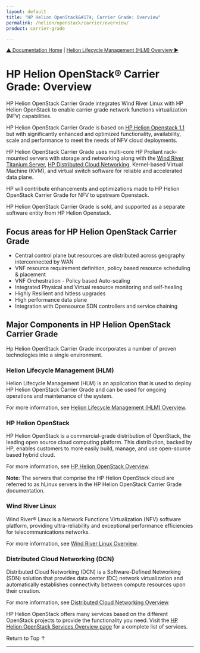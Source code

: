 ```yaml
---
layout: default
title: "HP Helion OpenStack&#174; Carrier Grade: Overview"
permalink: /helion/openstack/carrier/overview/
product: carrier-grade

---
```

<!--UNDER REVISION-->


<script>

function PageRefresh {
onLoad="window.refresh"
}

PageRefresh();

</script>

<p style="font-size: small;"><a href="/helion/openstack/carrier/home/">&#9650; Documentation Home</a> | <a href="/helion/openstack/carrier/hlm/overview/"> Helion Lifecycle Management (HLM) Overview &#9654;</a></p>

# HP Helion OpenStack&#174; Carrier Grade: Overview

<!-- From Helion-CSP-Edition.pptx  https://wiki.hpcloud.net/download/attachments/32052622/Helion-CSP-Edition.pptx?version=1&modificationDate=1426628637000&api=v2 -->

HP Helion OpenStack Carrier Grade integrates Wind River Linux with HP Helion OpenStack to enable carrier grade network functions virtualization (NFV) capabilities. 

HP Helion OpenStack Carrier Grade is based on [HP Helion Openstack 1.1](/helion/openstack/1.1/) but with significantly enhanced and optimized functionality, availability, scale and  performance to meet the needs of NFV cloud deployments.

HP Helion OpenStack Carrier Grade uses multi-core HP Proliant rack-mounted servers with storage and networking along with the [Wind River Titanium Server](http://www.windriver.com/products/titanium-server/), [HP Distributed Cloud Networking](http://www8.hp.com/us/en/products/networking-switches/product-detail.html?oid=7268885), Kernel-based Virtual Machine (KVM), and virtual switch software for reliable and accelerated data plane.

HP will contribute enhancements and optimizations made to HP Helion OpenStack Carrier Grade for NFV to upstream Openstack.

HP Helion OpenStack Carrier Grade is sold, and supported as a separate software entity from HP Helion Openstack.


## Focus areas for HP Helion OpenStack Carrier Grade

<!-- From Helion-CSP-Edition.pptx  https://wiki.hpcloud.net/download/attachments/32052622/Helion-CSP-Edition.pptx?version=1&modificationDate=1426628637000&api=v2 -->

* Central control plane but resources are distributed across geography interconnected by WAN
* VNF resource requirement definition, policy based resource scheduling & placement
* VNF Orchestration - Policy based Auto-scaling
* Integrated Physical and Virtual resource monitoring and self-healing
* Highly Resilient and hitless upgrades
* High performance data plane 
* Integration with Opensource SDN controllers and service chaining

## Major Components in HP Helion OpenStack Carrier Grade

Hp Helion OpenStack Carrier Grade incorporates a number of proven technologies into a single environment. 

### Helion Lifecycle Management (HLM)

Helion Lifecycle Management (HLM) is an application that is used to deploy HP Helion OpenStack Carrier Grade and can be used for ongoing operations and maintenance of the system.

For more information, see [Helion Lifecycle Management (HLM) Overview](/helion/openstack/carrier/hlm/overview/).

### HP Helion OpenStack 

HP Helion OpenStack is a commercial-grade distribution of OpenStack, the leading open source cloud computing platform. This distribution, backed by HP, enables customers to more easily build, manage, and use open-source based hybrid cloud.

For more information, see [HP Helion OpenStack Overview](/helion/openstack/carrier/helion/overview/).

**Note:** The servers that comprise the HP Helion OpenStack cloud are referred to as hLinux servers in the HP Helion OpenStack Carrier Grade documentation.

### Wind River Linux

Wind River&#174; Linux is a Network Functions Virtualization (NFV) software platform, providing ultra-reliability and exceptional performance efficiencies for telecommunications networks.

For more information, see [Wind River Linux Overview](/helion/openstack/carrier/wr/overview/).


### Distributed Cloud Networking (DCN)

Distributed Cloud Networking (DCN) is a Software-Defined Networking (SDN) solution that provides data center (DC) network virtualization and automatically establishes connectivity between compute resources upon their creation.

For more information, see [Distributed Cloud Networking Overview](/helion/openstack/carrier/dcn/overview/).

HP Helion OpenStack offers many services based on the different OpenStack projects to provide the functionality you need. Visit the [HP Helion OpenStack Services Overview page](/helion/openstack/carrier/services/overview/) for a complete list of services. 


<a href="#top" style="padding:14px 0px 14px 0px; text-decoration: none;"> Return to Top &#8593; </a>

----
